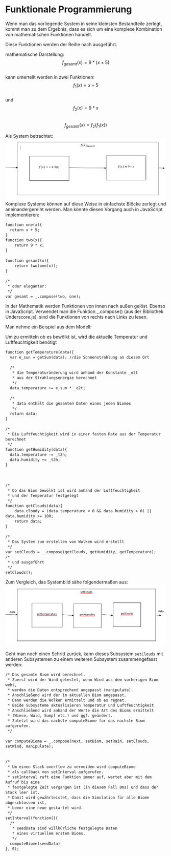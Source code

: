 # Funktionale Programmierung

Wenn man das vorliegende System in seine kleinsten Bestandteile zerlegt, kommt man zu dem Ergebnis, dass es sich um eine komplexe Kombination von mathematischen Funktionen handelt.

Diese Funktionen werden der Reihe nach ausgeführt.

mathematische Darstellung:<br/>
$$ f_{gesamt}(x) = 9 * (x+5)$$<br/>
kann unterteilt werden in zwei Funktionen:<br/>
$$f_1(x) = x + 5$$<br/>
und<br/>
$$f_2(x) = 9*x$$<br/>
$$ f_{gesamt}(x) = f_2(f_1(x))$$

Als System betrachtet:
![](gesamtsystem.PNG)
Komplexe Systeme können auf diese Weise in einfachste Blöcke zerlegt und aneinandergereiht werden. Man könnte diesen Vorgang auch in JavaScript implementieren:

    function one(x){
      return x + 5;
    }
    function two(x){
        return 9 * x;
    }
    
    function gesamt(x){
        return two(one(x));
    }
    
    /*
     * oder eleganter:
     */
    var gesamt = _.compose(two, one);

In der Mathematik werden Funktionen von innen nach außen gelöst.
Ebenso in JavaScript. Verwendet man die Funktion _.compose() (aus der Bibliothek Underscore.js), sind die Funktionen von rechts nach Links zu lesen.


Man nehme ein Beispiel aus dem Modell:

Um zu ermitteln ob es bewölkt ist, wird die aktuelle Temperatur und Luftfeuchtigkeit benötigt

    function getTemperature(data){
      var e_sun = getSun(data); //die Sonnenstrahlung an diesem Ort
      
      /*
       * die Temperaturänderung wird anhand der Konstante _e2t 
       * aus der Strahlungsenergie berechnet
       */
      data.temperature += e_sun * _e2t;
      
      /*
       * data enthält die gesamten Daten eines jeden Biomes
       */
      return data;
    }
    
    /*
     * Die Luftfeuchtigkeit wird in einer festen Rate aus der Temperatur berechnet
     */
    function getHumidity(data){
      data.temperature -= _t2h;
      data.humidity += _t2h;
    }


    
    /*
     * Ob das Biom bewölkt ist wird anhand der Luftfeuchtigkeit 
     * und der Temperatur festgelegt
     */
    function getClouds(data){
        data.cloudy = (data.temperature < 0 && data.humidity > 0) || data.humidity >= 100;
        return data;
    }
    
    /*
     * Das System zum erstellen von Wolken wird erstellt
     */
    var setClouds = _.compose(getClouds, getHumidity, getTemperature);
    /*
     * und ausgeführt
     */
    setClouds();
    
    
Zum Vergleich, das Systembild sähe folgendermaßen aus:
![](setClouds.PNG)

Geht man noch einen Schritt zurück, kann dieses Subsystem `setClouds` mit anderen Subsystemen zu einem weiteren Subsystem zusammengefasst werden:

    /* Das gesamte Biom wird berechnet. 
     * Zuerst wird der Wind getestet, wenn Wind aus dem vorherigen Biom weht, 
     * werden die Daten entsprechend angepasst (manipulate). 
     * Anschließend wird der im aktuellen Biom angepasst.
     * Dann werden die Wolken ermittelt und ob es regnet. 
     * Beide Subsysteme aktualisieren Temperatur und Luftfeuchtigkeit. 
     * Anschließend wird anhand der Werte die Art des Bioms ermittelt 
     * (Wiese, Wald, Sumpf etc.) und ggf. geändert.
     * Zuletzt wird das nächste computeBiome für das nächste Biom aufgerufen.
     */
    
    var computeBiome = _.compose(next, setBiom, setRain, setClouds, setWind, manipulate);
    
    
    /*
     * Um einen Stack overflow zu vermeiden wird computeBiome 
     * als callback von setInterval aufgerufen. 
     * setInterval ruft eine Funktion immer auf, wartet aber mit dem Aufruf bis eine
     * festgelegte Zeit vergangen ist (in diesem Fall 0ms) und dass der Stack leer ist.
     * Damit wird gewährleistet, dass die Simulation für alle Biome abgeschlossen ist, 
     * bevor eine neue gestartet wird.
     */
    setInterval(function(){
      /*
       * seedData sind willkürliche festgelegte Daten 
       * eines virtuellem erstem Bioms.
       */
      computeBiome(seedData)
    }, 0);

    